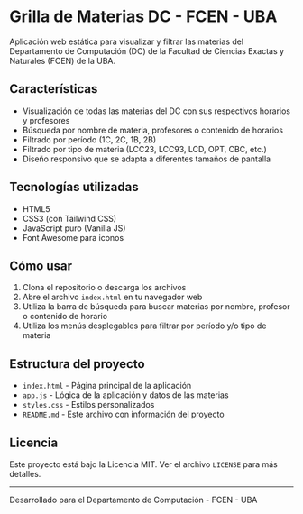 # Grilla de Materias DC - FCEN - UBA

Aplicación web estática para visualizar y filtrar las materias del Departamento de Computación (DC) de la Facultad de Ciencias Exactas y Naturales (FCEN) de la UBA.

## Características

- Visualización de todas las materias del DC con sus respectivos horarios y profesores
- Búsqueda por nombre de materia, profesores o contenido de horarios
- Filtrado por período (1C, 2C, 1B, 2B)
- Filtrado por tipo de materia (LCC23, LCC93, LCD, OPT, CBC, etc.)
- Diseño responsivo que se adapta a diferentes tamaños de pantalla

## Tecnologías utilizadas

- HTML5
- CSS3 (con Tailwind CSS)
- JavaScript puro (Vanilla JS)
- Font Awesome para iconos

## Cómo usar

1. Clona el repositorio o descarga los archivos
2. Abre el archivo `index.html` en tu navegador web
3. Utiliza la barra de búsqueda para buscar materias por nombre, profesor o contenido de horario
4. Utiliza los menús desplegables para filtrar por período y/o tipo de materia

## Estructura del proyecto

- `index.html` - Página principal de la aplicación
- `app.js` - Lógica de la aplicación y datos de las materias
- `styles.css` - Estilos personalizados
- `README.md` - Este archivo con información del proyecto

## Licencia

Este proyecto está bajo la Licencia MIT. Ver el archivo `LICENSE` para más detalles.

---

Desarrollado para el Departamento de Computación - FCEN - UBA